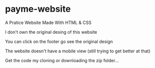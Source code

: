 # payme-website
A Pratice Website Made With HTML &amp; CSS

I don't own the original desing of this website

You can click on the footer go see the original design

The website doesn't have a mobile view (still trying to get better at that) 

Get the code my cloning or downloading the zip folder...
